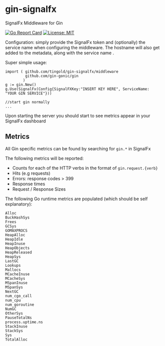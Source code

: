 # gin-signalfx
SignalFx Middleware for Gin

[![Go Report Card](https://goreportcard.com/badge/github.com/tingold/gin-signalfx)](https://goreportcard.com/report/github.com/tingold/gin-signalfx)
[![License: MIT](https://img.shields.io/badge/License-MIT-yellow.svg)](https://opensource.org/licenses/MIT)

Configuration: simply provide the SignalFx token and (optionally) the service name when configuring the middleware.  The hostname will also get added to the metadata, along with the service name .


Super simple usage: 
```	
import ( github.com/tingold/gin-signalfx/middleware
         github.com/gin-gonic/gin
        )
g := gin.New()
g.Use(SignalFx(Config{SignalFXKey:"INSERT KEY HERE", ServiceName: "YOUR GIN SERVICE"}))

//start gin normally
...
```
Upon starting the server you should start to see metrics appear in your SignalFx dashboard

## Metrics 

All Gin specific metrics can be found by searching for `gin.*` in SignalFx

The following metrics will be reported:

- Counts for each of the HTTP verbs in the format of `gin.request.{verb}`
- Hits (e.g requests)
- Errors: response codes > 399
- Response times
- Request / Response Sizes

The following Go runtime metrics are populated (which should be self explanatory):
``` 
Alloc
BuckHashSys
Frees
GCSys
GOMAXPROCS
HeapAlloc
HeapIdle
HeapInuse
HeapObjects
HeapReleased
HeapSys
LastGC
Lookups
Mallocs
MCacheInuse
MCacheSys
MSpanInuse
MSpanSys
NextGC
num_cgo_call
num_cpu
num_goroutine
NumGC
OtherSys
PauseTotalNs
process.uptime.ns
StackInuse
StackSys
Sys
TotalAlloc 
```